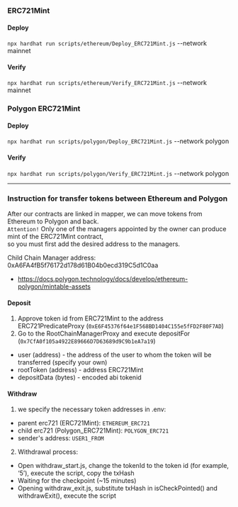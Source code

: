 ### ERC721Mint
#### Deploy
```npx hardhat run scripts/ethereum/Deploy_ERC721Mint.js``` --network mainnet

#### Verify
```npx hardhat run scripts/ethereum/Verify_ERC721Mint.js``` --network mainnet


### Polygon ERC721Mint
#### Deploy
```npx hardhat run scripts/polygon/Deploy_ERC721Mint.js``` --network polygon  

#### Verify
```npx hardhat run scripts/polygon/Verify_ERC721Mint.js``` --network polygon  

***

### Instruction for transfer tokens between Ethereum and Polygon
After our contracts are linked in mapper, we can move tokens from Ethereum to Polygon and back.  
```Attention!``` Only one of the managers appointed by the owner can produce mint of the ERC721Mint contract,  
so you must first add the desired address to the managers.

Child Chain Manager address: 0xA6FA4fB5f76172d178d61B04b0ecd319C5d1C0aa
* https://docs.polygon.technology/docs/develop/ethereum-polygon/mintable-assets


#### Deposit
1. Approve token id from ERC721Mint to the address ERC721PredicateProxy (```0xE6F45376f64e1F568BD1404C155e5fFD2F80F7AD```)
2. Go to the RootChainManagerProxy and execute depositFor (```0x7CfA0f105a4922E89666D7D63689d9C9b1eA7a19```)  

* user (address) - the address of the user to whom the token will be transferred (specify your own)  
* rootToken (address) - address ERC721Mint  
* depositData (bytes) - encoded abi tokenid  

#### Withdraw
1. we specify the necessary token addresses in .env:  

* parent erc721 (ERC721Mint): ```ETHEREUM_ERC721```  
* child erc721 (Polygon_ERC721Mint): ```POLYGON_ERC721```  
* sender's address: ```USER1_FROM```

2. Withdrawal process:  

* Open withdraw_start.js, change the tokenId to the token id (for example, ‘5’), execute the script, copy the txHash  
* Waiting for the checkpoint (~15 minutes)  
* Opening withdraw_exit.js, substitute txHash in isCheckPointed() and withdrawExit(), execute the script  